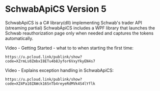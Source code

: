 # SchwabApiCS Version 5
SchwabApiCS is a C# library(dll) implementing Schwab's trader API (streaming partial)
SchwabApiCS includes a WPF library that launches the Schwab reauthorization page only when needed and captures the tokens automatically.

Video - Getting Started - what to to when starting the first time: 

    https://u.pcloud.link/publink/show?code=XZrmLs0ZmbxI8ETu4b8Jyfor6VxyYkyEN4s7
    
Video - Explains exception handling in SchwabApiCS: 

    https://u.pcloud.link/publink/show?code=XZ4Pa10ZAWck16SnTb4reyeRdMVk4S4lYflk
